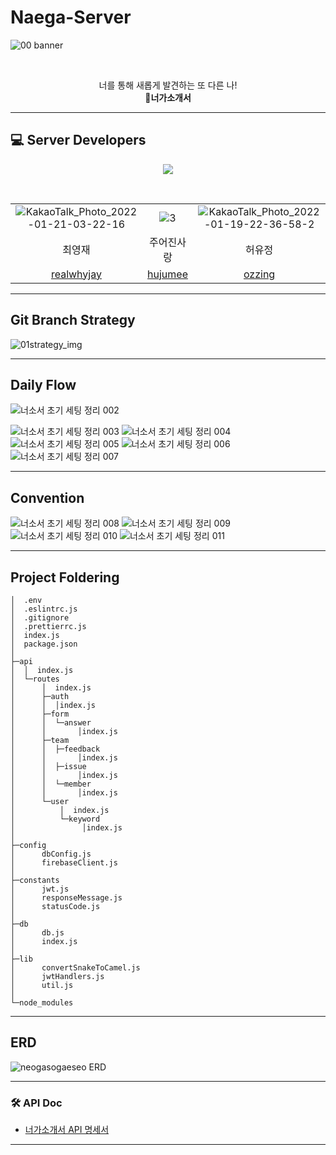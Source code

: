 # Naega-Server


![00 banner](https://user-images.githubusercontent.com/49263163/148995914-65ed2cf7-7638-45fe-ad04-f0bee297ff7f.png)

​    


<div align="center"> 
너를 통해 새롭게 발견하는 또 다른 나!  <br>
<b>🍄너가소개서</b>
</div>





---

## 💻 Server Developers

<p align="center">
<img align"center" src = https://user-images.githubusercontent.com/49263163/150396081-70ca4dd0-305c-4f03-a975-61167a073d9c.png></img>
</p>
<div align = "center">


​    










|                                                              |                                                              |                                                              |
| :----------------------------------------------------------: | :----------------------------------------------------------: | :----------------------------------------------------------: |
| ![KakaoTalk_Photo_2022-01-21-03-22-16](https://user-images.githubusercontent.com/49263163/150398442-ed2a1509-a91f-41ab-a9ac-407b0b901e27.png) | ![3](https://user-images.githubusercontent.com/49263163/150396194-894e132d-fc29-485a-a37d-a4470b5ee8d9.png) | ![KakaoTalk_Photo_2022-01-19-22-36-58-2](https://user-images.githubusercontent.com/49263163/150396204-72ceebfa-867f-46e5-9b4e-7fe6f6d5b295.png) |
|                            최영재                            |                          주어진사랑                          |                            허유정                            |
|         [realwhyjay](https://github.com/realwhyjay)          |            [hujumee](https://github.com/hujumee)             |             [ozzing](https://github.com/ozzing)              |

</div>

   


---

## Git Branch Strategy

![01strategy_img](https://user-images.githubusercontent.com/49263163/148995202-b776378a-e33b-40a6-b17d-f891e1b27dae.jpeg)

---

## Daily Flow

![너소서 초기 세팅 정리 002](https://user-images.githubusercontent.com/49263163/148995217-b2c6c098-d3c4-46ff-9323-dbb746939100.jpeg)

![너소서 초기 세팅 정리 003](https://user-images.githubusercontent.com/49263163/148995228-53621d13-4069-4f13-adc7-774e9a75d3b3.jpeg)
![너소서 초기 세팅 정리 004](https://user-images.githubusercontent.com/49263163/148995231-421b7b34-1aeb-4e79-b970-ffd4c8a25f4d.jpeg)
![너소서 초기 세팅 정리 005](https://user-images.githubusercontent.com/49263163/148995239-dd0d1ae4-0350-4459-bd2d-7b958c785ab5.jpeg)
![너소서 초기 세팅 정리 006](https://user-images.githubusercontent.com/49263163/148995240-2f99e00f-8107-4586-a1e6-643b56840cbc.jpeg)
![너소서 초기 세팅 정리 007](https://user-images.githubusercontent.com/49263163/148995243-807c6bea-c6de-481e-a100-9ce106c15251.jpeg)

---

## Convention

  ![너소서 초기 세팅 정리 008](https://user-images.githubusercontent.com/49263163/148995246-a9c49e5e-5e51-4eea-a245-15fe25d859d8.jpeg)
![너소서 초기 세팅 정리 009](https://user-images.githubusercontent.com/49263163/148995248-c0d56aa0-73af-40ef-9e79-94fa95ef252e.jpeg)
![너소서 초기 세팅 정리 010](https://user-images.githubusercontent.com/49263163/148995250-fe4fd747-4f1e-45a4-9038-60dd03b0c84c.jpeg)
![너소서 초기 세팅 정리 011](https://user-images.githubusercontent.com/49263163/148995252-05cfe146-31df-4aea-a794-a40d985582b5.jpeg)



---

## Project Foldering

```tsx
│  .env
│  .eslintrc.js
│  .gitignore
│  .prettierrc.js
│  index.js
│  package.json
│
├─api
│  │  index.js
│  └─routes
│      │  index.js
│      ├─auth
│      │  │index.js
│      ├─form
│      │  └─answer
│      │       │index.js
│      ├─team
│      │  ├─feedback
│      │       │index.js
│      │  ├─issue
│      │       │index.js
│      │  └─member
│      │       │index.js
│      └─user
│          │  index.js
│          └─keyword
│               │index.js
│
├─config
│      dbConfig.js
│      firebaseClient.js
│      
├─constants
│      jwt.js
│      responseMessage.js
│      statusCode.js
│      
├─db
│      db.js
│      index.js
│      
├─lib
│      convertSnakeToCamel.js
│      jwtHandlers.js
│      util.js
│      
└─node_modules
```

---

## ERD

![neogasogaeseo ERD](https://user-images.githubusercontent.com/49263163/150398851-a517fc45-d772-4f24-937a-3d707d8d49ab.png)

---

### 🛠️ API Doc

- [너가소개서 API 명세서](https://www.notion.so/suzieep/API-6bb395e6f26a44c4ad0d02383a8debe5)


---

